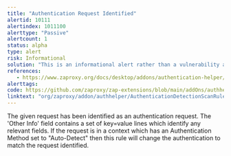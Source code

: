 ```yaml
---
title: "Authentication Request Identified"
alertid: 10111
alertindex: 1011100
alerttype: "Passive"
alertcount: 1
status: alpha
type: alert
risk: Informational
solution: "This is an informational alert rather than a vulnerability and so there is nothing to fix."
references:
   - https://www.zaproxy.org/docs/desktop/addons/authentication-helper/auth-req-id/
alerttags: 
code: https://github.com/zaproxy/zap-extensions/blob/main/addOns/authhelper/src/main/java/org/zaproxy/addon/authhelper/AuthenticationDetectionScanRule.java
linktext: "org/zaproxy/addon/authhelper/AuthenticationDetectionScanRule.java"
---
```

The given request has been identified as an authentication request. The 'Other Info' field contains a set of key=value lines which identify any relevant fields. If the request is in a context which has an Authentication Method set to "Auto-Detect" then this rule will change the authentication to match the request identified.
